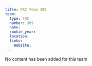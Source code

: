 ```yaml
---
title: FRC Team 309
team:
  type: FRC
  number: 309
  name: 
  rookie_year: 
  location: 
  links:
    Website: 
---
```

No content has been added for this team